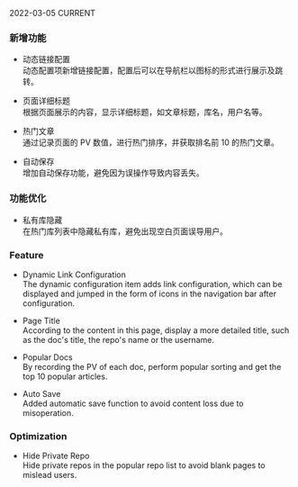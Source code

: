 2022-03-05
CURRENT
### 新增功能

- 动态链接配置   
动态配置项新增链接配置，配置后可以在导航栏以图标的形式进行展示及跳转。

- 页面详细标题   
根据页面展示的内容，显示详细标题，如文章标题，库名，用户名等。

- 热门文章   
通过记录页面的 PV 数值，进行热门排序，并获取排名前 10 的热门文章。

- 自动保存   
增加自动保存功能，避免因为误操作导致内容丢失。

### 功能优化

- 私有库隐藏   
在热门库列表中隐藏私有库，避免出现空白页面误导用户。

### Feature

- Dynamic Link Configuration   
The dynamic configuration item adds link configuration, which can be displayed and jumped in the form of icons in the navigation bar after configuration.

- Page Title   
According to the content in this page, display a more detailed title, such as the doc's title, the repo's name or the username.

- Popular Docs   
By recording the PV of each doc, perform popular sorting and get the top 10 popular articles.

- Auto Save   
Added automatic save function to avoid content loss due to misoperation.

### Optimization

- Hide Private Repo   
Hide private repos in the popular repo list to avoid blank pages to mislead users.
